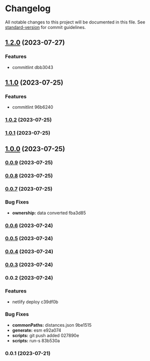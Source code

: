 # Changelog

All notable changes to this project will be documented in this file. See [standard-version](https://github.com/conventional-changelog/standard-version) for commit guidelines.

## [1.2.0](///compare/v1.1.0...v1.2.0) (2023-07-27)


### Features

* commitlint dbb3043

## [1.1.0](///compare/v1.0.2...v1.1.0) (2023-07-25)


### Features

* commitlint 96b6240

### [1.0.2](///compare/v1.0.1...v1.0.2) (2023-07-25)

### [1.0.1](///compare/v1.0.0...v1.0.1) (2023-07-25)

## [1.0.0](///compare/v0.0.9...v1.0.0) (2023-07-25)

### [0.0.9](///compare/v0.0.8...v0.0.9) (2023-07-25)

### [0.0.8](///compare/v0.0.7...v0.0.8) (2023-07-25)

### [0.0.7](///compare/v0.0.6...v0.0.7) (2023-07-25)


### Bug Fixes

* **ownership:** data converted fba3d85

### [0.0.6](///compare/v0.0.5...v0.0.6) (2023-07-24)

### [0.0.5](///compare/v0.0.4...v0.0.5) (2023-07-24)

### [0.0.4](///compare/v0.0.3...v0.0.4) (2023-07-24)

### [0.0.3](///compare/v0.0.2...v0.0.3) (2023-07-24)

### 0.0.2 (2023-07-24)


### Features

* netlify deploy c39df0b


### Bug Fixes

* **commonPaths:** distances.json 9be1515
* **generate:** esm e92a074
* **scripts:** git push added 027890e
* **scripts:** run-s 83b530a

### 0.0.1 (2023-07-21)
